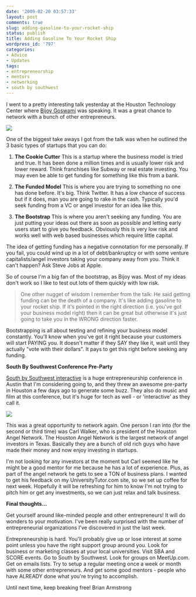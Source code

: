 ```yaml
---
date: '2009-02-20 03:57:33'
layout: post
comments: true
slug: adding-gasoline-to-your-rocket-ship
status: publish
title: Adding Gasoline To Your Rocket Ship
wordpress_id: '797'
categories:
- Advice
- Updates
tags:
- entrepreneurship
- mentors
- networking
- south by southwest
---
```


I went to a pretty interesting talk yesterday at the Houston Technology Center where [Bijoy Goswami](http://www.bijoygoswami.com/) was speaking.  It was a great chance to network with a bunch of other entrepreneurs.

[![](http://s3.amazonaws.com/oldbloguploads/2009/02/picture-411.png)](http://www.bijoygoswami.com/)

One of the biggest take aways I got from the talk was when he outlined the 3 basic types of startups that you can do:




	
  1. **The Cookie Cutter**
This is a startup where the business model is tried and true.  It has been done a million times and is usually lower risk and lower reward.  Think franchises like Subway or real estate investing.  You may even be able to get funding for something like this from a bank.

	
  2. **The Funded Model**
This is where you are trying to something no one has done before.  It's big.  Think Twitter.  It has a low chance of success but if it does, man you are going to rake in the cash.  Typically you'd seek funding from a VC or angel investor for an idea like this.

	
  3. **The Bootstrap**
This is where you aren't seeking any funding.  You are just putting your ideas out there as soon as possible and letting early users start to give you feedback.  Obviously this is very low risk and works well with web based businesses which require little capital.



The idea of getting funding has a negative connotation for me personally.  If you fail, you could wind up in a lot of debt/bankruptcy or with some venture capitalists/angel investors taking your company away from you.  Think it can't happen?  Ask Steve Jobs at Apple.

So of course I'm a big fan of the bootstrap, as Bijoy was.  Most of my ideas don't work so I like to test out lots of them quickly with low risk.



> One other nugget of wisdom I remember from the talk: He said getting funding can be the death of a company.  It's like adding gasoline to your rocket ship.  If it's pointed in the right direction (i.e. you've got your business model right) then it can be great but otherwise it's just going to take you in the WRONG direction faster.



Bootstrapping is all about testing and refining your business model constantly.  You'll know when you've got it right because your customers will start PAYING you.  It doesn't matter if they SAY they like it, wait until they actually "vote with their dollars".  It pays to get this right before seeking any funding.

**South By Southwest Conference Pre-Party**

[South by Southwest interactive](http://sxsw.com/interactive) is a huge entrepreneurship conference in Austin that I'm considering going to, and they threw an awesome pre-party in Houston a few days ago to generate some buzz.  They also do music and film at this conference, but it's huge for tech as well - or 'interactive' as they call it.

[![](http://s3.amazonaws.com/oldbloguploads/2009/02/picture-51.png)](http://sxsw.com/interactive)

This was a great opportunity to network again.  One person I ran into (for the second or third time) was Carl Walker, who is president of the Houston Angel Network.  The Houston Angel Network is the largest network of angel investors in Texas.  Basically they are a bunch of old rich guys who have made their money and now enjoy investing in startups.

I'm not looking for any investors at the moment but Carl seemed like he might be a good mentor for me because he has a lot of experience.  Plus, as part of the angel network he gets to see a TON of business plans.  I wanted to get his feedback on my UniversityTutor.com site, so we set up coffee for next week.  Hopefully it will be refreshing for him to know I'm not trying to pitch him or get any investments, so we can just relax and talk business.

**Final thoughts...**

Get yourself around like-minded people and other entrepreneurs!  It will do wonders to your motivation.  I've been really surprised with the number of entrepreneurial organizations I've discovered in just the last week.

Entrepreneurship is hard.  You'll probably give up or lose interest at some point unless you have the right support group around you.  Look for business or marketing classes at your local universities.  Visit SBA and SCORE events.  Go to South by Southwest.  Look for groups on MeetUp.com.  Get on emails lists.  Try to setup a regular meeting once a week or month with some other entrepreneurs.  And get some good mentors - people who have ALREADY done what you're trying to accomplish.

Until next time, keep breaking free!
Brian Armstrong
